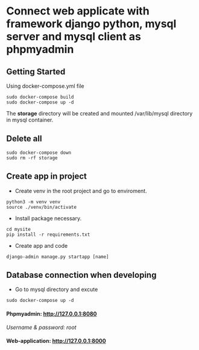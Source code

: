 
# Connect web applicate with framework django python, mysql server and mysql client as phpmyadmin

## Getting Started
Using docker-compose.yml file
```
sudo docker-compose build
sudo docker-compose up -d 
```
The **storage** directory will be created and mounted /var/lib/mysql directory in mysql container.

## Delete all
```
sudo docker-compose down
sudo rm -rf storage
```
## Create app in project
- Create venv in the root project and go to enviroment.
```
python3 -m venv venv
source ./venv/bin/activate
```
- Install package necessary.
```
cd mysite
pip install -r requirements.txt
```
- Create app and code
```
django-admin manage.py startapp [name]
```
## Database connection when developing
- Go to mysql directory and excute
```
sudo docker-compose up -d
```

#### Phpmyadmin: http://127.0.0.1:8080
*Username & password: root*
#### Web-application: http://127.0.0.1:8000
